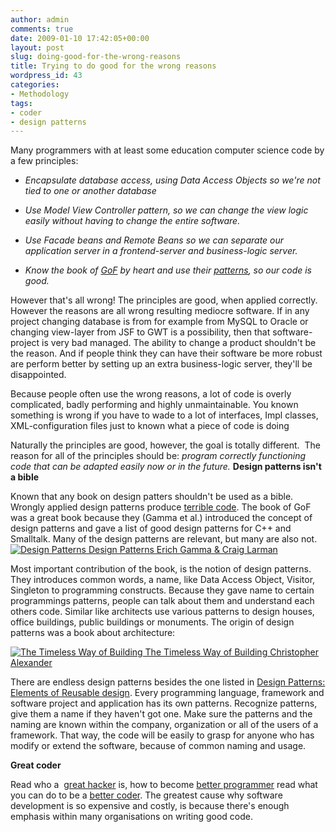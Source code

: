 ```yaml
---
author: admin
comments: true
date: 2009-01-10 17:42:05+00:00
layout: post
slug: doing-good-for-the-wrong-reasons
title: Trying to do good for the wrong reasons
wordpress_id: 43
categories:
- Methodology
tags:
- coder
- design patterns
---
```


Many programmers with at least some education computer science code by a few principles:



	
  * _Encapsulate database access, using Data Access Objects so we're not tied to one or another database_

	
  * _Use Model View Controller pattern, so we can change the view logic easily without having to change the entire software._

	
  * _Use Facade beans and Remote Beans so we can separate our application server in a frontend-server and business-logic server._

	
  * _Know the book of [GoF](http://clk.tradedoubler.com/click?a=1601421&p=67859&g=17297702&epi=1001004004976354) by heart and use their [patterns](http://en.wikipedia.org/wiki/Design_Patterns), so our code is good._


However that's all wrong! The principles are good, when applied correctly. However the reasons are all wrong resulting mediocre software. If in any project changing database is from for example from MySQL to Oracle or changing view-layer from JSF to GWT is a possibility, then that software-project is very bad managed. The ability to change a product shouldn't be the reason. And if people think they can have their software be more robust are perform better by setting up an extra business-logic server, they'll be disappointed.

Because people often use the wrong reasons, a lot of code is overly complicated, badly performing and highly unmaintainable. You known something is wrong if you have to wade to a lot of interfaces, Impl classes, XML-configuration files just to known what a piece of code is doing

Naturally the principles are good, however, the goal is totally different.  The reason for all of the principles should be: _program correctly functioning code that can be adapted easily now or in the future._
**Design patterns isn't a bible**


Known that any book on design patters shouldn't be used as a bible. Wrongly applied design patterns produce [terrible code](http://blog.thinkrelevance.com/2007/5/17/design-patterns-are-code-smells). The book of GoF was a great book because they (Gamma et al.) introduced the concept of design patterns and gave a list of good design patterns for C++ and Smalltalk. Many of the design patterns are relevant, but many are also not.
[![Design Patterns](http://www.bol.com/intershoproot/thumb/BOOKCOVER/FC/1/4/0/5/8/1405837306.gif)
Design Patterns
Erich Gamma & Craig Larman
](http://clk.tradedoubler.com/click?a=1601917&p=67859&g=17297702&epi=1001004004976354)

Most important contribution of the book, is the notion of design patterns. They introduces common words, a name, like Data Access Object, Visitor, Singleton to programming constructs. Because they gave name to certain programmings patterns, people can talk about them and understand each others code. Similar like architects use various patterns to design houses, office buildings, public buildings or monuments. The origin of design patterns was a book about architecture:

[![The Timeless Way of Building](http://www.bol.com/intershoproot/thumb/BOOKCOVER/FC/0/1/9/5/0/0195024028.gif)
The Timeless Way of Building
Christopher Alexander
](http://clk.tradedoubler.com/click?a=1601917&p=67859&g=17297702&epi=1001004000020130)

There are endless design patterns besides the one listed in [Design Patterns: Elements of Reusable design](http://en.wikipedia.org/wiki/Design_Patterns). Every programming language, framework and software project and application has its own patterns. Recognize patterns, give them a name if they haven't got one. Make sure the patterns and the naming are known within the company, organization or all of the users of a framework. That way, the code will be easily to grasp for anyone who has modify or extend the software, because of common naming and usage.

**Great coder**

Read who a  [great hacker](http://www.paulgraham.com/gh.html) is, how to become [better programmer](http://www.flipcode.com/archives/Being_A_Better_Programmer.shtml) read what you can do to be a [better coder](http://www.codinghorror.com/blog/archives/001138.html). The greatest cause why software development is so expensive and costly, is because there's enough emphasis within many organisations on writing good code.
